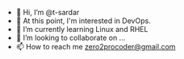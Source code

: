 - 👋 Hi, I’m @t-sardar
- 👀 At this point, I'm interested in DevOps. 
- 🌱 I’m currently learning Linux and RHEL
- 💞️ I’m looking to collaborate on ...
- 📫 How to reach me zero2procoder@gmail.com
<!--- - ⚡ Fun fact: --->

<!---
t-sardar/t-sardar is a ✨ special ✨ repository because its `README.md` (this file) appears on your GitHub profile.
You can click the Preview link to take a look at your changes.
--->
